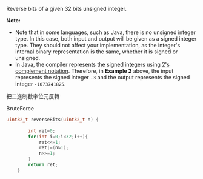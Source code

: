 Reverse bits of a given 32 bits unsigned integer.

**Note:**

-   Note that in some languages, such as Java, there is no unsigned integer type. In this case, both input and output will be given as a signed integer type. They should not affect your implementation, as the integer's internal binary representation is the same, whether it is signed or unsigned.
-   In Java, the compiler represents the signed integers using [2's complement notation](https://en.wikipedia.org/wiki/Two%27s_complement). Therefore, in **Example 2** above, the input represents the signed integer `-3` and the output represents the signed integer `-1073741825`.

把二進制數字位元反轉

BruteForce

```cpp
uint32_t reverseBits(uint32_t n) {
        
        int ret=0;
        for(int i=0;i<32;i++){
            ret<<=1;
            ret|=(n&1);
            n>>=1;
        }
        return ret;
    }

```